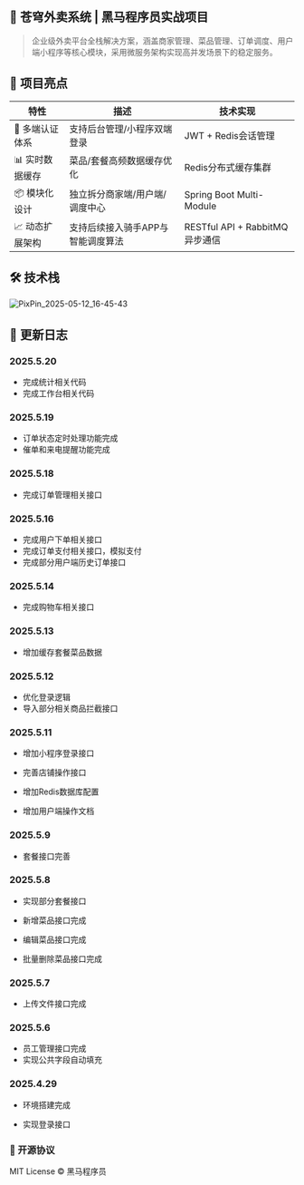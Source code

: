 ## 🚀 苍穹外卖系统 | 黑马程序员实战项目 

> 企业级外卖平台全栈解决方案，涵盖商家管理、菜品管理、订单调度、用户端小程序等核心模块，采用微服务架构实现高并发场景下的稳定服务。 

## 🌟 项目亮点 

| 特性           | 描述                              | 技术实现                       |
| -------------- | --------------------------------- | ------------------------------ |
| 🔐 多端认证体系 | 支持后台管理/小程序双端登录       | JWT + Redis会话管理            |
| 📊 实时数据缓存 | 菜品/套餐高频数据缓存优化         | Redis分布式缓存集群            |
| 📦 模块化设计   | 独立拆分商家端/用户端/调度中心    | Spring Boot Multi-Module       |
| 📈 动态扩展架构 | 支持后续接入骑手APP与智能调度算法 | RESTful API + RabbitMQ异步通信 |

## 🛠 技术栈

![PixPin_2025-05-12_16-45-43](https://s3.bmp.ovh/imgs/2025/05/12/6f31609dcf07597a.jpg)

## 📅 更新日志 

### 2025.5.20

- 完成统计相关代码
- 完成工作台相关代码

### 2025.5.19

- 订单状态定时处理功能完成
- 催单和来电提醒功能完成

### 2025.5.18

- 完成订单管理相关接口

### 2025.5.16

- 完成用户下单相关接口
- 完成订单支付相关接口，模拟支付
- 完成部分用户端历史订单接口

### 2025.5.14

- 完成购物车相关接口

### 2025.5.13

- 增加缓存套餐菜品数据

### 2025.5.12

- 优化登录逻辑
- 导入部分相关商品拦截接口

### 2025.5.11

- 增加小程序登录接口

- 完善店铺操作接口
- 增加Redis数据库配置
- 增加用户端操作文档

### 2025.5.9

- 套餐接口完善

### 2025.5.8

- 实现部分套餐接口

- 新增菜品接口完成
- 编辑菜品接口完成
- 批量删除菜品接口完成

### 2025.5.7

- 上传文件接口完成

### 2025.5.6

- 员工管理接口完成
- 实现公共字段自动填充

### 2025.4.29

- 环境搭建完成

- 实现登录接口

  

### 📄 开源协议

MIT License © 黑马程序员

